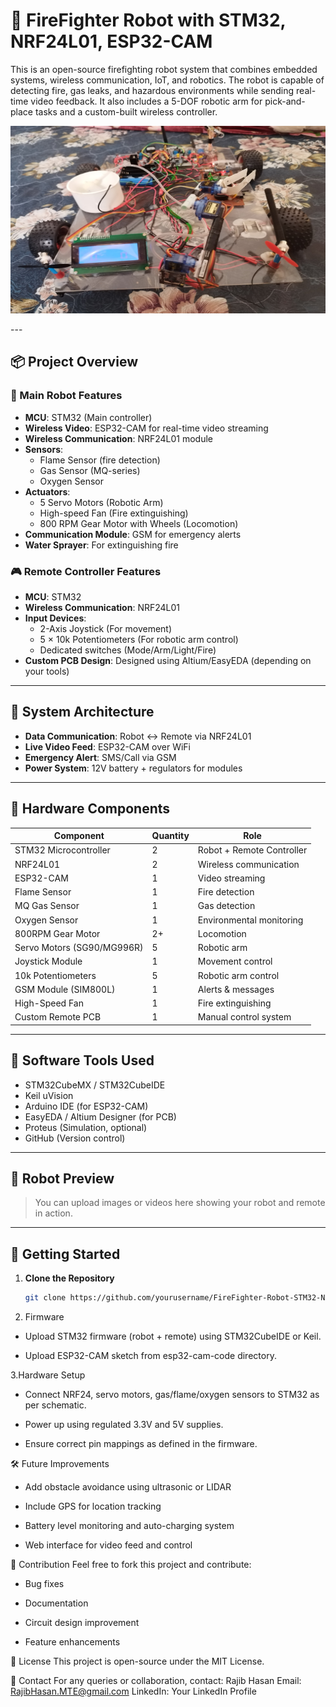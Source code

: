 # 🚒 FireFighter Robot with STM32, NRF24L01, ESP32-CAM

This is an open-source firefighting robot system that combines embedded systems, wireless communication, IoT, and robotics. The robot is capable of detecting fire, gas leaks, and hazardous environments while sending real-time video feedback. It also includes a 5-DOF robotic arm for pick-and-place tasks and a custom-built wireless controller.
<p align="center">
  <img src="DOCS/Image/robot-pic-1.jpg" alt="Pinout" width="800" height="300">
</p>
---

## 📦 Project Overview

### 🤖 Main Robot Features
- **MCU**: STM32 (Main controller)
- **Wireless Video**: ESP32-CAM for real-time video streaming
- **Wireless Communication**: NRF24L01 module
- **Sensors**:
  - Flame Sensor (fire detection)
  - Gas Sensor (MQ-series)
  - Oxygen Sensor
- **Actuators**:
  - 5 Servo Motors (Robotic Arm)
  - High-speed Fan (Fire extinguishing)
  - 800 RPM Gear Motor with Wheels (Locomotion)
- **Communication Module**: GSM for emergency alerts
- **Water Sprayer**: For extinguishing fire

### 🎮 Remote Controller Features
- **MCU**: STM32
- **Wireless Communication**: NRF24L01
- **Input Devices**:
  - 2-Axis Joystick (For movement)
  - 5 × 10k Potentiometers (For robotic arm control)
  - Dedicated switches (Mode/Arm/Light/Fire)
- **Custom PCB Design**: Designed using Altium/EasyEDA (depending on your tools)

---

## 🧠 System Architecture

- **Data Communication**: Robot ↔ Remote via NRF24L01
- **Live Video Feed**: ESP32-CAM over WiFi
- **Emergency Alert**: SMS/Call via GSM
- **Power System**: 12V battery + regulators for modules

---

## 🧰 Hardware Components

| Component              | Quantity | Role                     |
|------------------------|----------|--------------------------|
| STM32 Microcontroller  | 2        | Robot + Remote Controller|
| NRF24L01               | 2        | Wireless communication   |
| ESP32-CAM              | 1        | Video streaming          |
| Flame Sensor           | 1        | Fire detection           |
| MQ Gas Sensor          | 1        | Gas detection            |
| Oxygen Sensor          | 1        | Environmental monitoring |
| 800RPM Gear Motor      | 2+       | Locomotion               |
| Servo Motors (SG90/MG996R) | 5    | Robotic arm              |
| Joystick Module        | 1        | Movement control         |
| 10k Potentiometers     | 5        | Robotic arm control      |
| GSM Module (SIM800L)   | 1        | Alerts & messages        |
| High-Speed Fan         | 1        | Fire extinguishing       |
| Custom Remote PCB      | 1        | Manual control system    |

---

## 🔧 Software Tools Used

- STM32CubeMX / STM32CubeIDE
- Keil uVision
- Arduino IDE (for ESP32-CAM)
- EasyEDA / Altium Designer (for PCB)
- Proteus (Simulation, optional)
- GitHub (Version control)

---

## 📸 Robot Preview

> You can upload images or videos here showing your robot and remote in action.

---

## 🚀 Getting Started

1. **Clone the Repository**
   ```bash
   git clone https://github.com/yourusername/FireFighter-Robot-STM32-NRF24-ESP32CAM.git
2. Firmware

- Upload STM32 firmware (robot + remote) using STM32CubeIDE or Keil.

- Upload ESP32-CAM sketch from esp32-cam-code directory.

3.Hardware Setup

- Connect NRF24, servo motors, gas/flame/oxygen sensors to STM32 as per schematic.

- Power up using regulated 3.3V and 5V supplies.

- Ensure correct pin mappings as defined in the firmware.

🛠 Future Improvements
- Add obstacle avoidance using ultrasonic or LIDAR

- Include GPS for location tracking

- Battery level monitoring and auto-charging system

- Web interface for video feed and control

🙌 Contribution
Feel free to fork this project and contribute:

- Bug fixes

- Documentation

- Circuit design improvement

- Feature enhancements

📄 License
This project is open-source under the MIT License.

💬 Contact
For any queries or collaboration, contact:
Rajib Hasan
Email: RajibHasan.MTE@gmail.com
LinkedIn: Your LinkedIn Profile
